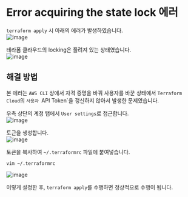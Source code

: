 # Error acquiring the state lock 에러

`terraform apply` 시 아래의 에러가 발생하였습니다.   
![image](https://user-images.githubusercontent.com/43658658/159256210-96325292-dfb5-4496-b4dd-f1668d8c3fa6.png)

테라폼 클라우드의 locking은 풀려져 있는 상태였습니다.   
![image](https://user-images.githubusercontent.com/43658658/159256320-da2717bd-9a21-4508-9e70-796228d964ae.png)

## 해결 방법

본 에러는 `AWS CLI` 상에서 자격 증명을 바꿔 사용자를 바꾼 상태에서 `Terraform Cloud`의 `사용자 `API Token`을 갱신하지 않아서 발생한 문제였습니다.

우측 상단의 계정 탭에서 `User settings`로 접근합니다.   
![image](https://user-images.githubusercontent.com/43658658/159256574-5198d5a4-4cbc-4587-885d-73fc047e6b92.png)

토근을 생성합니다.   
![image](https://user-images.githubusercontent.com/43658658/159256629-ee10a68b-d49a-46bc-a673-e6e9ce57c0f7.png)

토큰을 복사하여 `~/.terraformrc` 파일에 붙여넣습니다.   
```
vim ~/.terraformrc
```   
![image](https://user-images.githubusercontent.com/43658658/159256797-13b0783b-98aa-4cd3-ba3a-4742d93d7503.png)

이렇게 설정한 후, `terraform apply`를 수행하면 정상적으로 수행이 됩니다.
